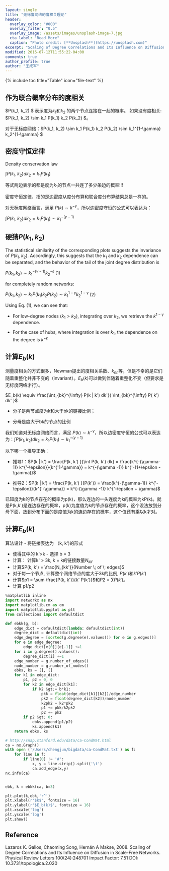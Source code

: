 ```yaml
---
layout: single
title: "无标度网络的度相关理论"
header:
  overlay_color: "#000"
  overlay_filter: "0.5"
  overlay_image: /assets/images/unsplash-image-7.jpg
  cta_label: "Read More"
  caption: "Photo credit: [**Unsplash**](https://unsplash.com)"
excerpt: "Scaling of Degree Correlations and Its Influence on Diffusion in Scale-Free Networks"
modified: 2016-07-12T11:55:22-04:00
comments: true
author_profile: true
author: "王成军"
---
```


{% include toc title="Table" icon="file-text" %}


## 作为联合概率分布的度相关


$P(k_1, k_2) $ 表示度为$k_1$和$k_2$ 的两个节点连接在一起的概率。 如果没有度相关: $P(k_1, k_2) \sim k_1 P(k_1) k_2 P(k_2) $。

对于无标度网络：$P(k_1, k_2) \sim k_1 P(k_1) k_2 P(k_2) \sim k_1^{1-\gamma} k_2^{1-\gamma} $

## 密度守恒定律

Density conservation law

$\int P(k_1, k_2) d k_2 = k_1 P(k_1)$

等式两边表示的都是度为$k_1$的节点一共连了多少条边的概率!!!

密度守恒定律，指的是边密度从度分布算和联合度分布算结果总是一样的。

对无标度网络而言，满足 $P(k) \sim k^{-\gamma}$，所以边密度守恒的公式可以表达为：

$\int P(k_1, k_2) d k_2 = k_1 P(k_1) \sim k_1^{-(\gamma -1) }$

## 硬猜$P(k_1, k_2)$

The statistical similarity of the corresponding plots suggests the invariance of $P(k_1, k_2)$. Accordingly, this suggests that the $k_1$ and $k_2$ dependence can be separated, and the behavior of the tail of the joint degree distribution is

$P(k_1, k_2) \sim k_1^{-(\gamma -1 )} k_2^{-\epsilon}$ (1)

for completely random networks:

$P(k_1, k_2) \sim k_1 P(k_1) k_2 P(k_2) \sim k_1^{1-\gamma} k_2^{1-\gamma}$ (2)

Using Eq. (1), we can see that:


* For low-degree nodes ($k_1 > k_2$), integrating over $k_2$, we retrieve the $k^{1-\gamma}$ dependence.

* For the case of hubs, where integration is over $k_1$, the dependence on the degree is $k^{-\epsilon}$





## 计算$E_b(k)$

测量度相关的方式很多，Newman提出的度相关系数、$k_{nn}$等，但是不幸的是它们随着重整化并非不变的（invariant）。$E_b(k)$可以做到伴随着重整化不变（但要求是无标度网络才行）。

$E_b(k) \equiv \frac{\int_{bk}^{\infty} P(k | k') dk'}{ \int_{bk}^{\infty} P( k') dk' }$


* 分子是两节点度为k和大于bk的链接比例；

* 分母是度大于bk的节点的比例




我们知道对无标度网络而言，满足 $P(k) \sim k^{-\gamma}$，所以边密度守恒的公式可以表达为：$\int P(k_1, k_2) d k_2 = k_1 P(k_1) \sim k_1^{-(\gamma -1) }$

以下哪一个推导正确：



* 推导1：$P(k | k') = \frac{P(k, k') }{\int P(k, k') dk} = \frac{k^{-(\gamma-1)} k^{'-\epsilon}}{k^{'1-\gamma}} = k^{-(\gamma -1)} k^{'-(1+\epsilon - \gamma)}$

* 推导2：$P(k | k') = \frac{P(k, k') }{P(k')} = \frac{k^{-(\gamma-1)} k^{'-\epsilon}}{k^{'-\gamma}} = k^{-(\gamma -1)} k^{'-\epsilon + \gamma}$




已知度为k的节点存在的概率为p(k)，那么连边的一头连度为k的概率为kP(k)。就是P(k,k')是连边存在的概率，p(k)为度值为k的节点存在的概率，这个没法放到分母下面，放到分布下面的是度值为k的连边存在的概率，这个值还有乘以k才对。



## 计算$E_b(k)$

算法设计 - 将链接表达为 （k, k')的形式<br />
- 使得其中的 k'>k - 选择 b = 3<br />
- 计算： 计算k' > 3k, k = k的链接数量$N_{kk'}$
- 计算$P(k, k') = \frac{N_{kk'}}{Number \; of \; edges}$
- 对于每一个节点, 计算整个网络节点的度大于3k的比例, $P(k')$和$k' P(k')$
- 计算$p1 = \sum \frac{P(k, k')}{k' P(k')}$和$P2 = \sum P(k')$。
- 计算 p1/p2


```python
%matplotlib inline
import networkx as nx
import matplotlib.cm as cm
import matplotlib.pyplot as plt
from collections import defaultdict

def ebkk(g, b):
    edge_dict = defaultdict(lambda: defaultdict(int))
    degree_dict = defaultdict(int)
    edge_degree = [sorted(g.degree(e).values()) for e in g.edges()]
    for e in edge_degree:
        edge_dict[e[0]][e[-1]] +=1
    for i in g.degree().values():
        degree_dict[i] +=1
    edge_number = g.number_of_edges()
    node_number = g.number_of_nodes()
    ebks, ks = [], []
    for k1 in edge_dict:
        p1, p2 = 0, 0
        for k2 in edge_dict[k1]:
            if k2 &gt;= b*k1:
                pkk = float(edge_dict[k1][k2])/edge_number
                pk2 = float(degree_dict[k2])/node_number
                k2pk2 = k2*pk2
                p1 += pkk/k2pk2
                p2 += pk2
        if p2 &gt; 0:
            ebks.append(p1/p2)
            ks.append(k1)
    return ebks, ks

# http://snap.stanford.edu/data/ca-CondMat.html
ca = nx.Graph()
with open ('/Users/chengjun/bigdata/ca-CondMat.txt') as f:
    for line in f:
        if line[0] != '#':
            x, y = line.strip().split('\t')
            ca.add_edge(x,y)
nx.info(ca)


ebk, k = ebkk(ca, b=3)

plt.plot(k,ebk,'r^')
plt.xlabel(r'$k$', fontsize = 16)
plt.ylabel(r'$E_b(k)$', fontsize = 16)
plt.xscale('log')
plt.yscale('log')
plt.show()
```

## Reference

Lazaros K. Gallos, Chaoming Song, Hernán A Makse, 2008. Scaling of Degree Correlations and Its Influence on Diffusion in Scale-Free Networks. Physical Review Letters 100(24):248701 Impact Factor: 7.51 DOI: 10.3731/topologica.2.020
